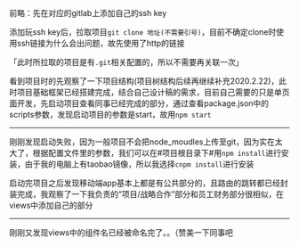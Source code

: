 前略：先在对应的gitlab上添加自己的ssh key

添加玩ssh key后，拉取项目`git clone 地址(不需要引号)`，目前不确定clone时使用ssh链接为什么会出问题，故先使用了http的链接

「此时所拉取的项目是有`.git`相关配置的，所以不需要再关联一次」
 

看到项目时的先观察了一下项目结构(项目树结构后续再继续补充2020.2.22)，此时项目基础框架已经搭建完成，结合自己设计稿的需求，目前自己需要的只是单页面开发，先启动项目查看同事已经完成的部分，通过查看package.json中的scripts参数，发现启动项目的参数是start，故用`npm start`

-----
刚刚发现启动失败，因为一般项目不会把node_moudles上传至git，因为实在太大了，根据配置文件里的参数，我们可以在#项目根目录下#用`npm install`进行安装，由于我的电脑上有taobao镜像，所以我选择`cnpm install`进行安装

启动完项目之后发现移动端app基本上都是有公共部分的，且路由的跳转都已经封装完成，我观察了一下我负责的“项目/战略合作”部分和员工财务部分很相似，在views中添加自己的部分

-----
刚刚又发现views中的组件名已经被命名完了。。（赞美一下同事吧

